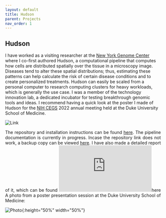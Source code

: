 ```yaml
---
layout: default
title: Hudson
parent: Projects
nav_order: 1
---
```


## Hudson

<p align="justify ">
  
I have worked as a visiting researcher at the <a href="https://www.nygenome.org">New York Genome Center</a> where I co-first authored Hudson, a computational pipeline that computes how cells are distributed spatially over the tissue in a microscopy image. Diseases tend to alter these spatial distributions; thus, estimating these patterns can help calculate the risk of certain disease conditions and to create personalized treatments. Hudson can easily be scaled from a personal computer to research computing clusters for heavy workloads, which is generally the use case. I was a member of the technology innovation lab, a dedicated incubator for testing breakthrough genomic tools and ideas. I recommend having a quick look at the poster I made of Hudson for the <a href="https://www.genome.gov/Funded-Programs-Projects/Centers-of-Excellence-in-Genomic-Science">NIH CEGS</a> 2022 annual meeting held at the Duke University School of Medicine.   
  
</p>

![Link](https://user-images.githubusercontent.com/42875353/201494678-fa69b6e2-fd48-4fbc-bdf9-66be7fbef3d2.png)

<p align="justify ">
The repository and installation instructions can be found  <a href="https://github.com/nygctech/hudson">here</a>. The pipeline documentation is currently in progress. Incase the repository link does not work, a backup copy can be viewed <a href="https://github.com/jsingh-pb10/hudson_backup">here</a>. I have also made a detailed report of it, which can be found <embed src="https://jsingh-pb10.github.io/personal_site/docs/Projects/Hudson%20Reportf" type="application/pdf" />here</a> A photo from a poster presentation session at the Duke University School of Medicine:

![Photo](https://user-images.githubusercontent.com/42875353/201494797-464c843b-7ea1-4df1-93b4-67a1cc91371c.jpg){:height="50%" width="50%"}

